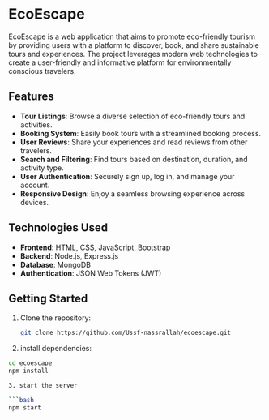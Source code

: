 # EcoEscape

EcoEscape is a web application that aims to promote eco-friendly tourism by providing users with a platform to discover, book, and share sustainable tours and experiences. The project leverages modern web technologies to create a user-friendly and informative platform for environmentally conscious travelers.

## Features

- **Tour Listings**: Browse a diverse selection of eco-friendly tours and activities.
- **Booking System**: Easily book tours with a streamlined booking process.
- **User Reviews**: Share your experiences and read reviews from other travelers.
- **Search and Filtering**: Find tours based on destination, duration, and activity type.
- **User Authentication**: Securely sign up, log in, and manage your account.
- **Responsive Design**: Enjoy a seamless browsing experience across devices.

## Technologies Used

- **Frontend**: HTML, CSS, JavaScript, Bootstrap
- **Backend**: Node.js, Express.js
- **Database**: MongoDB
- **Authentication**: JSON Web Tokens (JWT)

## Getting Started

1. Clone the repository:

   ```bash
   git clone https://github.com/Ussf-nassrallah/ecoescape.git

2. install dependencies:

  ```bash
  cd ecoescape
  npm install

3. start the server

  ```bash
  npm start
